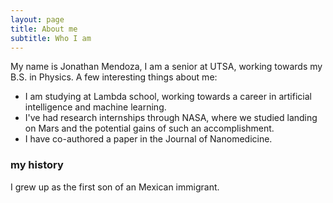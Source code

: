 ```yaml
---
layout: page
title: About me
subtitle: Who I am
---
```


My name is Jonathan Mendoza, I am a senior at UTSA, working towards my B.S. in Physics. 
A few interesting things about me:
  - I am studying at Lambda school, working towards a career in artificial intelligence and machine learning.
  - I've had research internships through NASA, where we studied landing on Mars and the potential gains of such an accomplishment.
  - I have co-authored a paper in the Journal of Nanomedicine. 
  
### my history

I grew up as the first son of an Mexican immigrant. 
